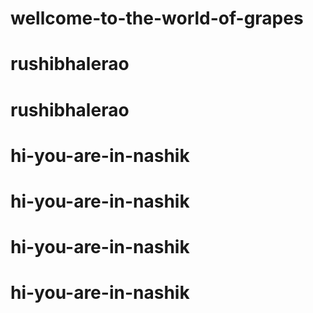 # wellcome-to-the-world-of-grapes
# rushibhalerao
# rushibhalerao
# hi-you-are-in-nashik
# hi-you-are-in-nashik
# hi-you-are-in-nashik
# hi-you-are-in-nashik
